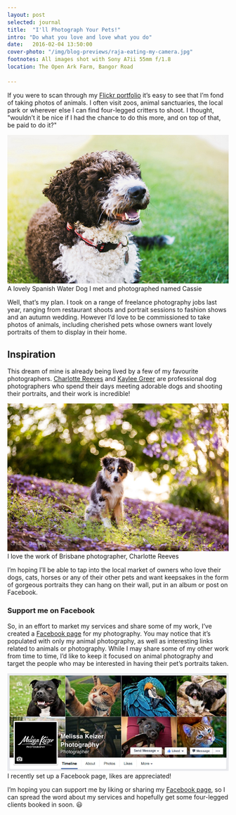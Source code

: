 ```yaml
---
layout: post
selected: journal
title:  "I'll Photograph Your Pets!"
intro: "Do what you love and love what you do"
date:   2016-02-04 13:50:00
cover-photo: "/img/blog-previews/raja-eating-my-camera.jpg"
footnotes: All images shot with Sony A7ii 55mm f/1.8
location: The Open Ark Farm, Bangor Road

---
```


If you were to scan through my [Flickr portfolio](https://www.flickr.com/photos/tinyspark_boom/) it’s easy to see that I’m fond of taking photos of animals. I often visit zoos, animal sanctuaries, the local park or wherever else I can find four-legged critters to shoot. I thought, "wouldn’t it be nice if I had the chance to do this more, and on top of that, be paid to do it?"

<div class="article__image article__image--with-caption" >
  <img src="/img/blog/cassie-by-melissa-keizer.jpg" alt="A photo I took of Cassie the dog" />
  <span class="caption">A lovely Spanish Water Dog I met and photographed named Cassie</span>
</div>


Well, that’s my plan. I took on a range of freelance photography jobs last year, ranging from restaurant shoots and portrait sessions to fashion shows and an autumn wedding. However I’d love to be commissioned to take photos of animals, including cherished pets whose owners want lovely portraits of them to display in their home.


## Inspiration

This dream of mine is already being lived by a few of my favourite photographers. [Charlotte Reeves](http://www.charlottereeves.com.au/) and [Kaylee Greer](https://500px.com/dogbreathphotography) are professional dog photographers who spend their days meeting adorable dogs and shooting their portraits, and their work is incredible!

<div class="article__image article__image--with-caption" >
  <img src="/img/blog/charlotte-reeves-fletcher.jpg" alt="Charlotte Reeves Photography" />
  <span class="caption">I love the work of Brisbane photographer, Charlotte Reeves</span>
</div>

I’m hoping I’ll be able to tap into the local market of owners who love their dogs, cats, horses or any of their other pets and want keepsakes in the form of gorgeous portraits they can hang on their wall, put in an album or post on Facebook.

### Support me on Facebook

So, in an effort to market my services and share some of my work, I’ve created a [Facebook page](https://www.facebook.com/melissakeizerphotography/) for my photography. You may notice that it’s populated with only my animal photography, as well as interesting links related to animals or photography. While I may share some of my other work from time to time, I’d like to keep it focused on animal photography and target the people who may be interested in having their pet’s portraits taken.

<div class="article__image article__image--with-caption" >
  <a href="https://www.facebook.com/melissakeizerphotography/" class="image-link">
   <img src="/img/blog/melissakeizerphotography.jpg" alt="Support me on Facebook" />
  </a>
  <span class="caption">I recently set up a Facebook page, likes are appreciated!</span>
</div>

I’m hoping you can support me by liking or sharing my [Facebook page](https://www.facebook.com/melissakeizerphotography/), so I can spread the word about my services and hopefully get some four-legged clients booked in soon. 😃



